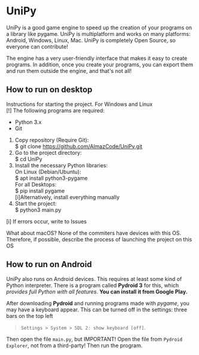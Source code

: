 # UniPy
UniPy is a good game engine to speed up the creation of your programs on a library like pygame. UniPy is multiplatform and works on many platforms: Android, Windows, Linux, Mac. UniPy is completely Open Source, so everyone can contribute!

The engine has a very user-friendly interface that makes it easy to create programs. In addition, once you create your programs, you can export them and run them outside the engine, and that's not all!

## How to run on desktop
Instructions for starting the project. For Windows and Linux \
[!] The following programs are required:
- Python 3.x
- Git

1. Copy repository (Require Git): \
$ git clone https://github.com/AlmazCode/UniPy.git
2. Go to the project directory: \
$ cd UniPy
3. Install the necessary Python libraries: \
On Linux (Debian/Ubuntu): \
 $ apt install python3-pygame \
For all Desktops: \
 $ pip install pygame \
[i]Alternatively, install everything manually
4. Start the project: \
 $ python3 main.py 

[i] If errors occur, write to Issues

What about macOS?
None of the commiters have devices with this OS. Therefore, if possible, describe the process of launching the project on this OS

## How to run on Android
UniPy also runs on Android devices. This requires at least some kind of Python interpreter. 
There is a program called **Pydroid 3** for this, which _provides full Python with all features_. 
**You can install it from Google Play.**

After downloading **Pydroid** and running programs made with _pygame_, you may have a keyboard appear. This can be turned off in the settings: three bars on the top left 
> `Settings > System > SDL 2: show keyboard [off]`.

Then open the file `main.py`, but IMPORTANT! Open the file from `Pydroid Explorer`, not from a third-party! Then run the program.
